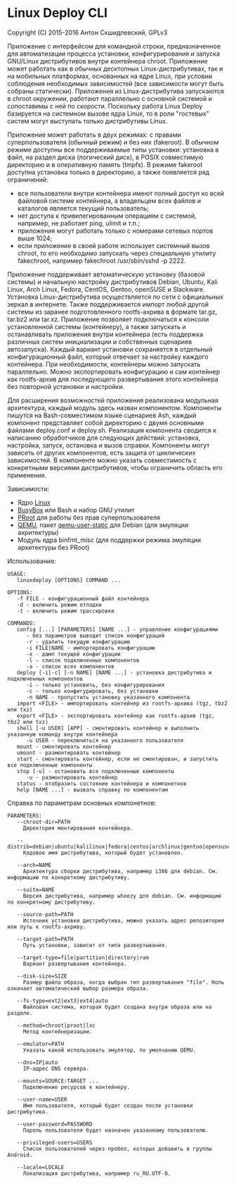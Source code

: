 # Linux Deploy CLI

Copyright (C) 2015-2016 Антон Скшидлевский, GPLv3

Приложение с интерфейсом для командной строки, предназначенное для автоматизации процесса установки, конфигурирования и запуска GNU/Linux дистрибутивов внутри контейнера chroot. Приложение может работать как в обычных десктопных Linux-дистрибутивах, так и на мобильных платформах, основанных на ядре Linux, при условии соблюдения необходимых зависимостей (все зависимости могут быть собраны статически). Приложения из Linux-дистрибутива запускаются в chroot окружении, работают параллельно с основной системой и сопоставимы с ней по скорости. Поскольку работа Linux Deploy базируется на системном вызове ядра Linux, то в роли "гостевых" систем могут выступать только дистрибутивы Linux.

Приложение может работать в двух режимах: с правами суперпользователя (обычный режим) и без них (fakeroot). В обычном режиме доступны все поддерживаемые типы установки: установка в файл, на раздел диска (логический диск), в POSIX совместимую директорию и в оперативную память (tmpfs). В режиме fakeroot доступна установка только в директорию, а также появляется ряд ограничений:
* все пользователи внутри контейнера имеют полный доступ ко всей файловой системе контейнера, а владельцем всех файлов и каталогов является текущий пользователь;
* нет доступа к привилегированным операциям с системой, например, не работает ping, ulimit и т.п.;
* приложения могут работать только с номерами сетевых портов выше 1024;
* если приложение в своей работе использует системный вызов chroot, то его необходимо запускать через специальную утилиту fakechroot, например fakechroot /usr/sbin/sshd -p 2222.

Приложение поддерживает автоматическую установку (базовой системы) и начальную настройку дистрибутивов Debian, Ubuntu, Kali Linux, Arch Linux, Fedora, CentOS, Gentoo, openSUSE и Slackware. Установка Linux-дистрибутива осуществляется по сети с официальных зеркал в интернете. Также поддерживается импорт любой другой системы из заранее подготовленного rootfs-ахрива в формате tar.gz, tar.bz2 или tar.xz. Приложение позволяет подключаться к консоли установленной системы (контейнеру), а также запускать и останавливать приложения внутри контейнера (есть поддержка различных систем инициализации и собственных сценариев автозапуска). Каждый вариант установки сохраняется в отдельный конфигурационный файл, который отвечает за настройку каждого контейнера. При необходимости, контейнеры можно запускать параллельно. Можно экспортировать конфигурацию и сам контейнер как rootfs-архив для последующего развертывания этого контейнера без повторной установки и настройки.

Для расширения возможностей приложения реализована модульная архитектура, каждый модуль здесь назван компонентом. Компоненты пишутся на Bash-совместимом языке сценариев Ash, каждый компонент представляет собой директорию с двумя основными файлами deploy.conf и deploy.sh. Реализация компонента сводится к написанию обработчиков для следующих действий: установка, настройка, запуск, остановка и вызов справки. Компоненты могут зависеть от других компонентов, есть защита от циклических зависимостей. В компоненте можно указать совместимость с конкретными версиями дистрибутивов, чтобы ограничить область его применения.

Зависимости:
* Ядро [Linux](http://kernel.org)
* [BusyBox](https://github.com/meefik/busybox) или Bash и набор GNU утилит
* [PRoot](http://proot.me) для работы без прав суперпользователя
* [QEMU](http://qemu.org), пакет [qemu-user-static](https://packages.debian.org/stable/qemu-user-static) для Debian (для эмуляции ахритектуры)
* Модуль ядра binfmt_misc (для поддержки режима эмуляции архитектуры без PRoot)

Использование:
```
USAGE:
   linuxdeploy [OPTIONS] COMMAND ...

OPTIONS:
   -f FILE - конфигурационный файл контейнера
   -d - включить режим отладки
   -t - включить режим трассировки

COMMANDS:
   config [...] [PARAMETERS] [NAME ...] - управление конфигурациями
      - без параметров выводит список конфигураций
      -r - удалить текущую конфигурацию
      -i FILE|NAME - импортировать конфигурацию
      -x - дамп текущей конфигурации
      -l - список подключенных компонентов
      -a - список всех компонентов
   deploy [-i|-c] [-n NAME] [NAME ...] - установка дистрибутива и подключенных компонентов
      -i - только установить, без конфигурирования
      -с - только конфигурировать, без установки
      -n NAME - пропустить установку указанного компонента
   import <FILE> - импортировать контейнер из rootfs-архива (tgz, tbz2 или txz)
   export <FILE> - экспортировать контейнер как rootfs-архив (tgz, tbz2 или txz)
   shell [-u USER] [APP] - смонтировать контейнер и выполнить указанную команду внутри контейнера
      -u USER - переключиться на указанного пользователя
   mount - смонтировать контейнер
   umount - размонтировать контейнер
   start - смонтировать контейнер, если не смонтирован, и запустить все подключенные компоненты
   stop [-u] - остановить все подключенные компоненты
      -u - размонтировать контейнер
   status - отобразить состояние контейнера и компонетнов
   help [NAME ...] - вызвать справку по компонентам
```

Справка по параметрам основных компонетнов:
```
PARAMETERS: 
   --chroot-dir=PATH
     Директория монтирования контейнера.

   --distrib=debian|ubuntu|kalilinux|fedora|centos|archlinux|gentoo|opensuse|slackware
     Кодовое имя дистрибутива, который будет установлен.

   --arch=NAME
     Архитектура сборки дистрибутива, например i386 для debian. См. информацию по конкретному дистрибутиву.

   --suite=NAME
     Версия дистрибутива, например wheezy для debian. См. информацию по конкретному дистрибутиву.

   --source-path=PATH
     Источник установки дистрибутива, можно указать адрес репозитория или путь к rootfs-ахриву.

   --target-path=PATH
     Путь установки, зависит от типа развертывания.

   --target-type=file|partition|directory|ram
     Вариант развертывания контейнера.

   --disk-size=SIZE
     Размер файла образа, когда выбран тип развертывания "file". Ноль означает автоматический выбор размера образа.

   --fs-type=ext2|ext3|ext4|auto
     Файловая система, которая будет создана внутри образа или на разделе.

   --method=chroot|proot|lxc
     Метод контейнеризации.

   --emulator=PATH
     Указать какой использовать эмулятор, по умолчанию QEMU.

   --dns=IP|auto
     IP-адрес DNS сервера.

   --mounts=SOURCE:TARGET ...
     Подключение ресурсов к контейнеру.

   --user-name=USER
     Имя пользователя, который будет создан после установки дистрибутива.

   --user-password=PASSWORD
     Пароль пользователя будет назначен указанному пользователю.

   --privileged-users=USERS
     Список пользователей через пробел, которых добавить в группы Android.

   --locale=LOCALE
     Локализация дистрибутива, например ru_RU.UTF-8.
```
